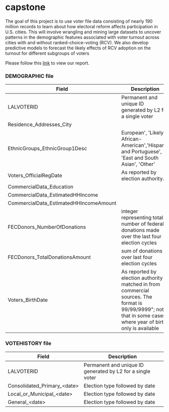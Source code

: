 # capstone

The goal of this project is to use voter file data consisting of nearly 190 million records to learn about how electoral reform affects participation in U.S. cities. This will involve wrangling and mining large datasets to uncover patterns in the demographic features associated with voter turnout across cities with and without ranked-choice-voting (RCV). We also develop predictive models to forecast the likely effects of RCV adoption on the turnout for different subgroups of voters

Please follow this [link](https://github.com/jnshzk/capstone/blob/doma/report/Report.pdf)
 to view our report. 

### DEMOGRAPHIC file 

Field	| Description
--- | --- 
LALVOTERID	| Permanent and unique ID generated by L2 for a single voter
Residence_Addresses_City	 |
EthnicGroups_EthnicGroup1Desc	| European', 'Likely African-American','Hispanic and Portuguese', 'East and South Asian', 'Other'
Voters_OfficialRegDate	| As reported by election authority.
CommercialData_Education	|
CommercialData_EstimatedHHIncome	|
CommercialData_EstimatedHHIncomeAmount	|
FECDonors_NumberOfDonations	|integer representing total number of federal donations made over the last four election cycles
FECDonors_TotalDonationsAmount	|sum of donations over last four election cycles
Voters_BirthDate	| As reported by election authority or matched in from commercial sources.  The format is 99/99/9999"; note that in some cases where year of birth only is available

### VOTEHISTORY file 

Field	| Description
--- | --- 
LALVOTERID | Permanent and unique ID generated by L2 for a single voter
Consolidated_Primary_\<date\>	| Election type followed by date
Local_or_Municipal_\<date\>	| Election type followed by date
General_\<date\>	| Election type followed by date
